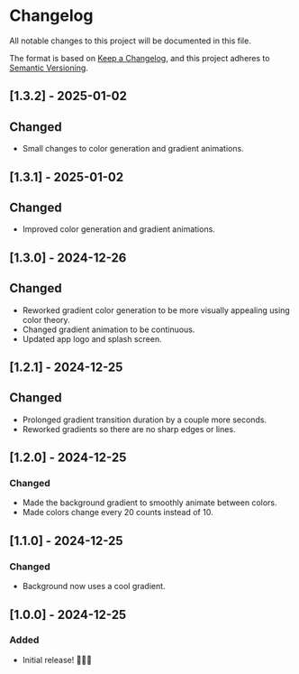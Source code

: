 # Changelog

All notable changes to this project will be documented in this file.

The format is based on [Keep a Changelog](https://keepachangelog.com/en/1.1.0/),
and this project adheres to [Semantic Versioning](https://semver.org/spec/v2.0.0.html).

## [1.3.2] - 2025-01-02

## Changed

- Small changes to color generation and gradient animations.

## [1.3.1] - 2025-01-02

## Changed

- Improved color generation and gradient animations.

## [1.3.0] - 2024-12-26

## Changed

- Reworked gradient color generation to be more visually appealing using color theory.
- Changed gradient animation to be continuous.
- Updated app logo and splash screen.

## [1.2.1] - 2024-12-25

## Changed

- Prolonged gradient transition duration by a couple more seconds.
- Reworked gradients so there are no sharp edges or lines.

## [1.2.0] - 2024-12-25

### Changed

- Made the background gradient to smoothly animate between colors.
- Made colors change every 20 counts instead of 10.

## [1.1.0] - 2024-12-25

### Changed

- Background now uses a cool gradient.

## [1.0.0] - 2024-12-25

### Added

- Initial release! 🎉🎉🎉